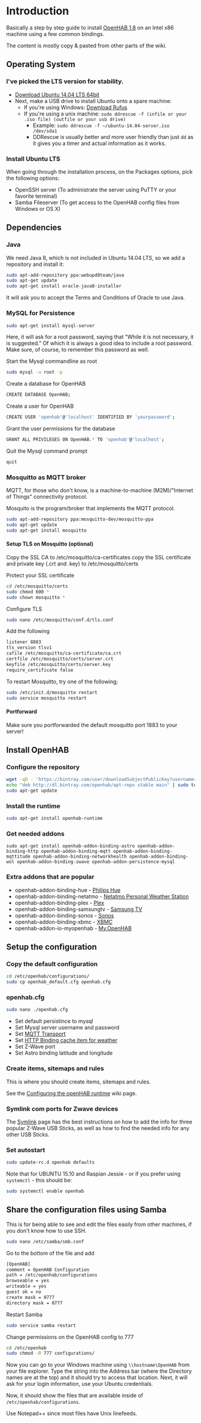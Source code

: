 # Introduction
Basically a step by step guide to install [OpenHAB 1.8](http://www.openhab.org) on an Intel x86 machine using a few common bindings.

The content is mostly copy & pasted from other parts of the wiki.

## Operating System

### I've picked the LTS version for stability.

- [Download Ubuntu 14.04 LTS 64bit](http://releases.ubuntu.com/14.04.3/ubuntu-14.04.3-server-amd64.iso)
- Next, make a USB drive to install Ubuntu onto a spare machine:
	- If you're using Windows: [Download Rufus](https://rufus.akeo.ie/downloads/rufus-2.2p.exe)
	- If you're using a unix machine: `sudo ddrescue -f (infile or your .iso file) (outfile or your usb drive)`
		- Example: `sudo ddrescue -f ~/ubuntu-14.04-server.iso /dev/sda1`
		- DDRescue is usually better and more user friendly than just `dd` as it gives you a timer and actual information as it works.

### Install Ubuntu LTS

When going through the installation process, on the Packages options, pick the following options:

- OpenSSH server (To administrate the server using PuTTY or your favorite terminal)
- Samba Fileserver (To get access to the OpenHAB config files from Windows or OS X)

## Dependencies
### Java

We need Java 8, which is not included in Ubuntu 14.04 LTS, so we add a repository and install it:

```bash
sudo apt-add-repository ppa:webupd8team/java
sudo apt-get update
sudo apt-get install oracle-java8-installer
```

It will ask you to accept the Terms and Conditions of Oracle to use Java.

### MySQL for Persistence

```bash
sudo apt-get install mysql-server
```

Here, it will ask for a root password, saying that "While it is not necessary, it is suggested." Of which it is always a good idea to include a root password. Make sure, of course, to remember this password as well.

Start the Mysql commandline as root

```bash
sudo mysql -u root -p
```

Create a database for OpenHAB

```bash
CREATE DATABASE OpenHAB;
```

Create a user for OpenHAB

```bash
CREATE USER 'openhab'@'localhost' IDENTIFIED BY 'yourpassword';
```

Grant the user permissions for the database

```bash
GRANT ALL PRIVILEGES ON OpenHAB.* TO 'openhab'@'localhost';
```

Quit the Mysql command prompt

```bash
quit
```

### Mosquitto as MQTT broker

MQTT, for those who don't know, is a machine-to-machine (M2M)/"Internet of Things" connectivity protocol.

Mosquito is the program/broker that implements the MQTT protocol.

```bash
sudo apt-add-repository ppa:mosquitto-dev/mosquitto-ppa
sudo apt-get update
sudo apt-get install mosquitto
```

#### Setup TLS on Mosquitto (optional)

Copy the SSL CA to /etc/mosquitto/ca-certificates
copy the SSL certificate and private key (.crt and .key) to /etc/mosquitto/certs

Protect your SSL certificate

```bash
cd /etc/mosquitto/certs
sudo chmod 600 *
sudo chown mosquitto *
```

Configure TLS

```bash
sudo nano /etc/mosquitto/conf.d/tls.conf
```

Add the following

```bash
listener 8883
tls_version tlsv1
cafile /etc/mosquitto/ca-certificate/ca.crt
certfile /etc/mosquitto/certs/server.crt
keyfile /etc/mosquitto/certs/server.key
require_certificate false
```

To restart Mosquitto, try one of the following;

```bash
sudo /etc/init.d/mosquitto restart
sudo service mosquitto restart
```

#### Portforward

Make sure you portforwarded the default mosquitto port 1883 to your server!

## Install OpenHAB

### Configure the repository

```bash
wget -qO - 'https://bintray.com/user/downloadSubjectPublicKey?username=openhab' | sudo apt-key add -
echo "deb http://dl.bintray.com/openhab/apt-repo stable main" | sudo tee /etc/apt/sources.list.d/openhab.list
sudo apt-get update
```

### Install the runtime

```bash
sudo apt-get install openhab-runtime
```

### Get needed addons

```
sudo apt-get install openhab-addon-binding-astro openhab-addon-binding-http openhab-addon-binding-mqtt openhab-addon-binding-mqttitude openhab-addon-binding-networkhealth openhab-addon-binding-wol openhab-addon-binding-zwave openhab-addon-persistence-mysql
```

### Extra addons that are popular

- openhab-addon-binding-hue - [Philips Hue](https://github.com/openhab/openhab/wiki/Hue-Binding)
- openhab-addon-binding-netatmo - [Netatmo Personal Weather Station](https://github.com/openhab/openhab/wiki/Netatmo-Binding)
- openhab-addon-binding-plex - [Plex](https://github.com/openhab/openhab/wiki/Plex-Binding)
- openhab-addon-binding-samsungtv - [Samsung TV](https://github.com/openhab/openhab/wiki/Samsung-TV-Binding)
- openhab-addon-binding-sonos - [Sonos](https://github.com/openhab/openhab/wiki/Sonos-Binding)
- openhab-addon-binding-xbmc - [XBMC](https://github.com/openhab/openhab/wiki/XBMC-Binding)
- openhab-addon-io-myopenhab - [My.OpenHAB](https://github.com/openhab/openhab/wiki/my.openHAB-Persistence
)

## Setup the configuration

### Copy the default configuration

```bash
cd /etc/openhab/configurations/
sudo cp openhab_default.cfg openhab.cfg
```

### openhab.cfg

```bash
sudo nano ./openhab.cfg
```

- Set default persistince to mysql
- Set Mysql server username and password
- Set [MQTT Transport](https://github.com/openhab/openhab/wiki/MQTT-Binding#transport-configuration)
- Set [HTTP Binding cache item for weather](https://github.com/openhab/openhab/wiki/Http-Binding#caching)
- Set Z-Wave port
- Set Astro binding latitude and longitude

### Create items, sitemaps and rules

This is where you should create items, sitemaps and rules.

See the [Configuring the openHAB runtime](https://github.com/openhab/openhab/wiki/Configuring-the-openHAB-runtime) wiki page.

### Symlink com ports for Zwave devices

The [Symlink](https://github.com/openhab/openhab/wiki/symlinks) page has the best instructions on how to add the info for three popular Z-Wave USB Sticks, as well as how to find the needed info for any other USB Sticks.

### Set autostart

```bash
sudo update-rc.d openhab defaults
```

Note that for UBUNTU 15.10 and Raspian Jessie - or if you prefer using `systemctl` - this should be:

```bash
sudo systemctl enable openhab
```

## Share the configuration files using Samba

This is for being able to see and edit the files easily from other machines, if you don't know how to use SSH.

```bash
sudo nano /etc/samba/smb.conf
```

Go to the bottom of the file and add

```bash
[OpenHAB]
comment = OpenHAB Configuration
path = /etc/openhab/configurations
browseable = yes
writeable = yes
guest ok = no
create mask = 0777
directory mask = 0777
```

Restart Samba

```bash
sudo service samba restart
```

Change permissions on the OpenHAB config to 777

```bash
cd /etc/openhab
sudo chmod -R 777 configurations/
```

Now you can go to your Windows machine using `\\hostname\OpenHAB` from your file explorer. Type the string into the Address bar (where the Directory names are at the top) and it should try to access that location. Next, it will ask for your login information, use your Ubuntu credentials.

Now, it should show the files that are available inside of `/etc/openhab/configurations`.

Use Notepad++ since most files have Unix linefeeds.
